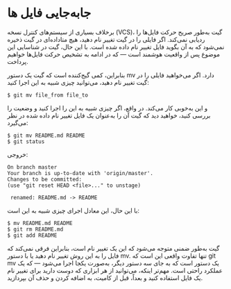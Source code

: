 # جا‌به‌جایی فایل ها 

برخلاف بسیاری از سیستم‌های کنترل نسخه (VCS)، گیت به‌طور صریح حرکت فایل‌ها را ردیابی نمی‌کند. اگر فایلی را در گیت تغییر نام دهید، هیچ متاداده‌ای در گیت ذخیره نمی‌شود که به آن بگوید فایل تغییر نام داده شده است. با این حال، گیت در شناسایی این موضوع پس از واقعیت هوشمند است — که در ادامه به تشخیص حرکت فایل‌ها خواهیم پرداخت.

بنابراین، کمی گیج‌کننده است که گیت یک دستور mv دارد. اگر می‌خواهید فایلی را در گیت تغییر نام دهید، می‌توانید چیزی شبیه به این اجرا کنید:
```
$ git mv file_from file_to
```
و این به‌خوبی کار می‌کند. در واقع، اگر چیزی شبیه به این را اجرا کنید و وضعیت را بررسی کنید، خواهید دید که گیت آن را به‌عنوان یک فایل تغییر نام داده شده در نظر می‌گیرد:
```
$ git mv README.md README
$ git status
```
خروجی: 
``` 
On branch master
Your branch is up-to-date with 'origin/master'.
Changes to be committed:
(use "git reset HEAD <file>..." to unstage)

 renamed: README.md -> README
 ```
 با این حال، این معادل اجرای چیزی شبیه به این است:
```
$ mv README.md README
$ git rm README.md
$ git add README
```
گیت به‌طور ضمنی متوجه می‌شود که این یک تغییر نام است، بنابراین فرقی نمی‌کند که فایل را به این روش تغییر نام دهید یا با دستور mv. تنها تفاوت واقعی این است که git mv یک دستور است که به جای سه دستور دیگر، به‌صورت یکجا اجرا می‌شود — که یک عملکرد راحتی است. مهم‌تر اینکه، می‌توانید از هر ابزاری که دوست دارید برای تغییر نام یک فایل استفاده کنید و بعداً، قبل از کامیت، به اضافه کردن و حذف آن بپردازید.
